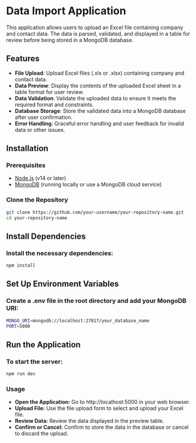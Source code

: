 # Data Import Application

This application allows users to upload an Excel file containing company and contact data. The data is parsed, validated, and displayed in a table for review before being stored in a MongoDB database.

## Features

- **File Upload**: Upload Excel files (.xls or .xlsx) containing company and contact data.
- **Data Preview**: Display the contents of the uploaded Excel sheet in a table format for user review.
- **Data Validation**: Validate the uploaded data to ensure it meets the required format and constraints.
- **Database Storage**: Store the validated data into a MongoDB database after user confirmation.
- **Error Handling**: Graceful error handling and user feedback for invalid data or other issues.

## Installation

### Prerequisites

- [Node.js](https://nodejs.org/) (v14 or later)
- [MongoDB](https://www.mongodb.com/try/download/community) (running locally or use a MongoDB cloud service)

### Clone the Repository

```bash
git clone https://github.com/your-username/your-repository-name.git
cd your-repository-name
```
## Install Dependencies

### Install the necessary dependencies:

```bash
npm install
```

## Set Up Environment Variables

### Create a .env file in the root directory and add your MongoDB URI:

```bash
MONGO_URI=mongodb://localhost:27017/your_database_name
PORT=5000

```

## Run the Application

### To start the server:

```bash
npm run dev
```

### Usage

- **Open the Application:** Go to http://localhost:5000 in your web browser.
- **Upload File:** Use the file upload form to select and upload your Excel file.
- **Review Data:** Review the data displayed in the preview table.
- **Confirm or Cancel:** Confirm to store the data in the database or cancel to discard the upload.


